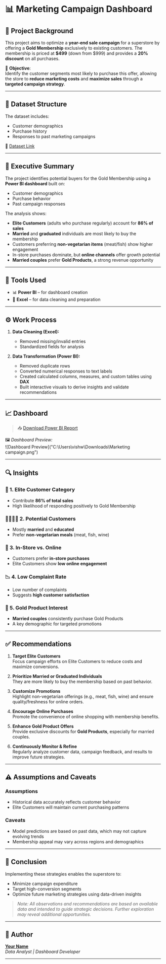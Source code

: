 # 📊 Marketing Campaign Dashboard

## 📌 Project Background

This project aims to optimize a **year-end sale campaign** for a superstore by offering a **Gold Membership** exclusively to existing customers. The membership is priced at **$499** (down from $999) and provides a **20% discount** on all purchases.

🎯 **Objective**:  
Identify the customer segments most likely to purchase this offer, allowing the store to **reduce marketing costs** and **maximize sales** through a **targeted campaign strategy**.

---

## 📂 Dataset Structure

The dataset includes:
- Customer demographics
- Purchase history
- Responses to past marketing campaigns

🔗 [Dataset Link](https://github.com/Future1625/Marketing-Campaign-Performance-Dashboard/blob/main/superstore_data.csv)

---

## 🧠 Executive Summary

The project identifies potential buyers for the Gold Membership using a **Power BI dashboard** built on:
- Customer demographics
- Purchase behavior
- Past campaign responses

The analysis shows:
- **Elite Customers** (adults who purchase regularly) account for **86% of sales**
- **Married** and **graduated** individuals are most likely to buy the membership
- Customers preferring **non-vegetarian items** (meat/fish) show higher engagement
- In-store purchases dominate, but **online channels** offer growth potential
- **Married couples** prefer **Gold Products**, a strong revenue opportunity

---

## 🧰 Tools Used

- 📊 **Power BI** – for dashboard creation
- 📑 **Excel** – for data cleaning and preparation

---

## ⚙️ Work Process

1. **Data Cleaning (Excel):**
   - Removed missing/invalid entries
   - Standardized fields for analysis

2. **Data Transformation (Power BI):**
   - Removed duplicate rows
   - Converted numerical responses to text labels
   - Created calculated columns, measures, and custom tables using **DAX**
   - Built interactive visuals to derive insights and validate recommendations

---

## 📈 Dashboard

> 📥 [Download Power BI Report](#)

🖼️ _Dashboard Preview:_  
![Dashboard Preview]("C:\Users\vishw\Downloads\Marketing campaign.png")

---

## 🔍 Insights

### 🥇 1. Elite Customer Category
- Contribute **86% of total sales**
- High likelihood of responding positively to Gold Membership

### 👨‍👩‍👧‍👦 2. Potential Customers
- Mostly **married** and **educated**
- Prefer **non-vegetarian meals** (meat, fish, wine)

### 🏬 3. In-Store vs. Online
- Customers prefer **in-store purchases**
- Elite Customers show **low online engagement**

### 📉 4. Low Complaint Rate
- Low number of complaints
- Suggests **high customer satisfaction**

### 💍 5. Gold Product Interest
- **Married couples** consistently purchase Gold Products
- A key demographic for targeted promotions

---

## ✅ Recommendations

1. **Target Elite Customers**  
   Focus campaign efforts on Elite Customers to reduce costs and maximize conversions.

2. **Prioritize Married or Graduated Individuals**  
   They are more likely to buy the membership based on past behavior.

3. **Customize Promotions**  
   Highlight non-vegetarian offerings (e.g., meat, fish, wine) and ensure quality/freshness for online orders.

4. **Encourage Online Purchases**  
   Promote the convenience of online shopping with membership benefits.

5. **Enhance Gold Product Offers**  
   Provide exclusive discounts for **Gold Products**, especially for married couples.

6. **Continuously Monitor & Refine**  
   Regularly analyze customer data, campaign feedback, and results to improve future strategies.

---

## ⚠️ Assumptions and Caveats

### Assumptions
- Historical data accurately reflects customer behavior
- Elite Customers will maintain current purchasing patterns

### Caveats
- Model predictions are based on past data, which may not capture evolving trends
- Membership appeal may vary across regions and demographics

---

## 🧾 Conclusion

Implementing these strategies enables the superstore to:
- Minimize campaign expenditure
- Target high-conversion segments
- Optimize future marketing strategies using data-driven insights

> _Note: All observations and recommendations are based on available data and intended to guide strategic decisions. Further exploration may reveal additional opportunities._

---

## 👤 Author

**[Your Name](https://github.com/Future1625)**  
_Data Analyst | Dashboard Developer_

---

